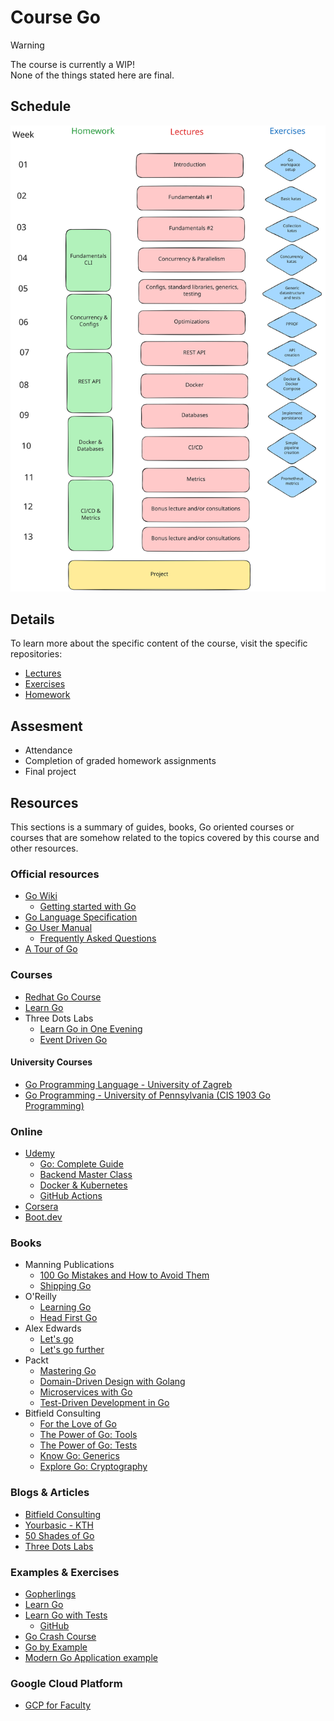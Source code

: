 # Course Go

> [!WARNING]
> The course is currently a WIP! \
> None of the things stated here are final.

## Schedule

![Schedule outline](./assets/semester-outline-sketch.excalidraw.svg)

## Details

To learn more about the specific content of the course, visit the specific repositories:
- [Lectures](https://github.com/course-go/lectures)
- [Exercises](https://github.com/course-go/exercises)
- [Homework](https://github.com/course-go/homework)

## Assesment

- Attendance
- Completion of graded homework assignments
- Final project

## Resources

This sections is a summary of guides, books, Go oriented courses or courses that are somehow related to the topics covered by this course and other resources. 

### Official resources

- [Go Wiki](https://go.dev/wiki/)
    - [Getting started with Go](https://go.dev/wiki/#getting-started-with-go)
- [Go Language Specification](https://go.dev/ref/spec)
- [Go User Manual](https://go.dev/doc)
    - [Frequently Asked Questions](https://go.dev/doc/faq)
- [A Tour of Go](https://go.dev/tour)

### Courses

- [Redhat Go Course](https://github.com/RedHatOfficial/GoCourse)
- [Learn Go](https://github.com/karanpratapsingh/learn-go)
- Three Dots Labs
    - [Learn Go in One Evening](https://threedots.tech/go-in-one-evening)
    - [Event Driven Go](https://threedots.tech/event-driven/)

#### University Courses
- [Go Programming Language - University of Zagreb](https://www.fer.unizg.hr/en/course/gpl#)
- [Go Programming - University of Pennsylvania (CIS 1903 Go Programming)](https://catalog.upenn.edu/courses/cis/)

### Online

 - [Udemy](https://www.udemy.com/topic/go-programming-language/)
    - [Go: Complete Guide](https://www.udemy.com/course/go-the-complete-developers-guide/)
    - [Backend Master Class](https://www.udemy.com/course/backend-master-class-golang-postgresql-kubernetes/)
    - [Docker & Kubernetes](https://www.udemy.com/course/docker-kubernetes-the-practical-guide/?kw=docker+%26+kuber&src=sac)
    - [GitHub Actions](https://www.udemy.com/course/github-actions-the-complete-guide/)
 - [Corsera](https://www.coursera.org/specializations/google-golang)
 - [Boot.dev](https://www.boot.dev/tracks/backend)

### Books

- Manning Publications
    - [100 Go Mistakes and How to Avoid Them](https://www.manning.com/books/100-go-mistakes-and-how-to-avoid-them)
    - [Shipping Go](https://www.manning.com/books/shipping-go)
- O'Reilly
    - [Learning Go](https://www.oreilly.com/library/view/learning-go-2nd/9781098139285)
    - [Head First Go](https://www.oreilly.com/library/view/head-first-go/9781491969540)
- Alex Edwards
    - [Let's go](https://lets-go.alexedwards.net)
    - [Let's go further](https://lets-go-further.alexedwards.net)
- Packt
    - [Mastering Go](https://www.packtpub.com/product/mastering-go-third-edition/9781801079310)
    - [Domain-Driven Design with Golang](https://www.packtpub.com/product/domain-driven-design-with-golang/9781804613450)
    - [Microservices with Go](https://www.packtpub.com/product/microservices-with-go/9781804617007)
    - [Test-Driven Development in Go](https://www.packtpub.com/product/test-driven-development-in-go/9781803247878)
- Bitfield Consulting
    - [For the Love of Go](https://bitfieldconsulting.com/books/love)
    - [The Power of Go: Tools](https://bitfieldconsulting.com/books/tools)
    - [The Power of Go: Tests](https://bitfieldconsulting.com/books/tests)
    - [Know Go: Generics](https://bitfieldconsulting.com/books/generics)
    - [Explore Go: Cryptography](https://bitfieldconsulting.com/books/crypto)

### Blogs & Articles

- [Bitfield Consulting](https://bitfieldconsulting.com/golang)
- [Yourbasic - KTH](https://yourbasic.org)
- [50 Shades of Go](https://golang50shad.es)
- [Three Dots Labs](https://threedots.tech)

### Examples & Exercises

- [Gopherlings](https://github.com/soypat/gopherlings)
- [Learn Go](https://github.com/inancgumus/learngo)
- [Learn Go with Tests](https://quii.gitbook.io/learn-go-with-tests/)
    - [GitHub](https://github.com/quii/learn-go-with-tests)
- [Go Crash Course](https://github.com/gabrieldim/Go-Crash-Course)
- [Go by Example](https://gobyexample.com)
- [Modern Go Application example](https://github.com/sagikazarmark/modern-go-application)

### Google Cloud Platform

- [GCP for Faculty](https://cloud.google.com/edu/faculty?hl=en)
